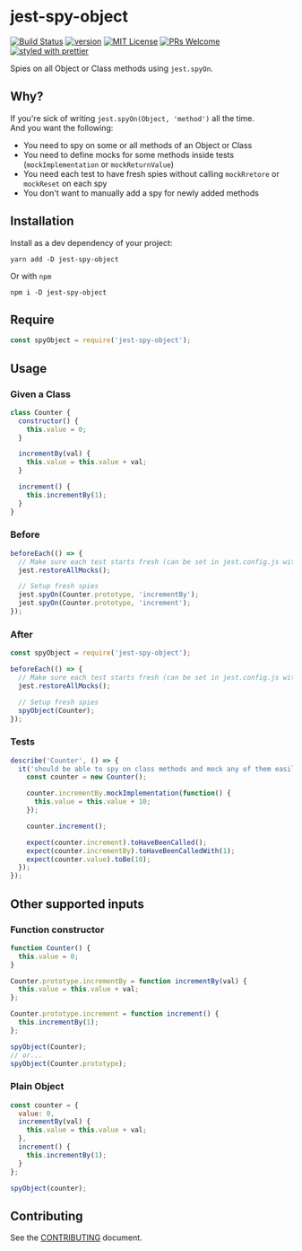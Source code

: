# jest-spy-object

[![Build Status](https://circleci.com/gh/alexilyaev/jest-spy-object.svg?style=shield&circle-token=4a6fdf703165cc00738798503a94babdb60b786a)](https://circleci.com/gh/alexilyaev/jest-spy-object)
[![version](https://img.shields.io/npm/v/jest-spy-object.svg?style=flat-square)](http://npm.im/jest-spy-object)
[![MIT License](https://img.shields.io/npm/l/jest-spy-object.svg?style=flat-square)](http://opensource.org/licenses/MIT)
[![PRs Welcome](https://img.shields.io/badge/PRs-welcome-brightgreen.svg?style=flat-square)](http://makeapullrequest.com)
[![styled with prettier](https://img.shields.io/badge/styled_with-prettier-ff69b4.svg)](https://github.com/prettier/prettier)

Spies on all Object or Class methods using `jest.spyOn`.

## Why?

If you're sick of writing `jest.spyOn(Object, 'method')` all the time.  
And you want the following:

* You need to spy on some or all methods of an Object or Class
* You need to define mocks for some methods inside tests (`mockImplementation` or `mockReturnValue`)
* You need each test to have fresh spies without calling `mockRretore` or `mockReset` on each spy
* You don't want to manually add a spy for newly added methods

## Installation

Install as a dev dependency of your project:

```
yarn add -D jest-spy-object
```

Or with `npm`

```
npm i -D jest-spy-object
```

## Require

```js
const spyObject = require('jest-spy-object');
```

## Usage

### Given a Class

```js
class Counter {
  constructor() {
    this.value = 0;
  }

  incrementBy(val) {
    this.value = this.value + val;
  }

  increment() {
    this.incrementBy(1);
  }
}
```

### Before

```js
beforeEach(() => {
  // Make sure each test starts fresh (can be set in jest.config.js with `restoreMocks: true`)
  jest.restoreAllMocks();

  // Setup fresh spies
  jest.spyOn(Counter.prototype, 'incrementBy');
  jest.spyOn(Counter.prototype, 'increment');
});
```

### After

```js
const spyObject = require('jest-spy-object');

beforeEach(() => {
  // Make sure each test starts fresh (can be set in jest.config.js with `restoreMocks: true`)
  jest.restoreAllMocks();

  // Setup fresh spies
  spyObject(Counter);
});
```

### Tests

```js
describe('Counter', () => {
  it('should be able to spy on class methods and mock any of them easily', () => {
    const counter = new Counter();

    counter.incrementBy.mockImplementation(function() {
      this.value = this.value + 10;
    });

    counter.increment();

    expect(counter.increment).toHaveBeenCalled();
    expect(counter.incrementBy).toHaveBeenCalledWith(1);
    expect(counter.value).toBe(10);
  });
});
```

## Other supported inputs

### Function constructor

```js
function Counter() {
  this.value = 0;
}

Counter.prototype.incrementBy = function incrementBy(val) {
  this.value = this.value + val;
};

Counter.prototype.increment = function increment() {
  this.incrementBy(1);
};

spyObject(Counter);
// or...
spyObject(Counter.prototype);
```

### Plain Object

```js
const counter = {
  value: 0,
  incrementBy(val) {
    this.value = this.value + val;
  },
  increment() {
    this.incrementBy(1);
  }
};

spyObject(counter);
```

## Contributing

See the [CONTRIBUTING](CONTRIBUTING.md) document.

